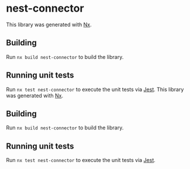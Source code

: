 # nest-connector

This library was generated with [Nx](https://nx.dev).

## Building

Run `nx build nest-connector` to build the library.

## Running unit tests

Run `nx test nest-connector` to execute the unit tests via [Jest](https://jestjs.io).
This library was generated with [Nx](https://nx.dev).

## Building

Run `nx build nest-connector` to build the library.

## Running unit tests

Run `nx test nest-connector` to execute the unit tests via [Jest](https://jestjs.io).
